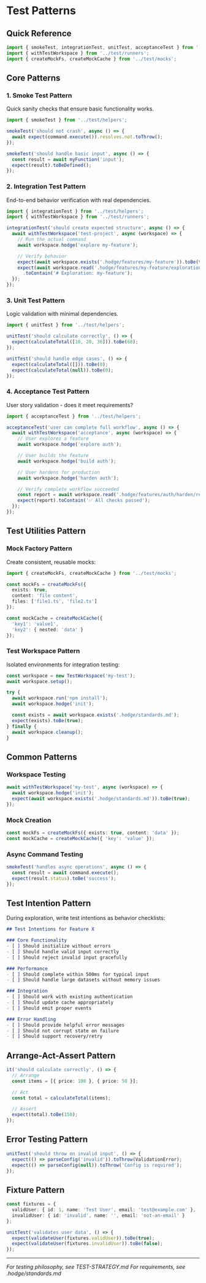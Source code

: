 # Test Patterns

## Quick Reference
```typescript
import { smokeTest, integrationTest, unitTest, acceptanceTest } from '../test/helpers';
import { withTestWorkspace } from '../test/runners';
import { createMockFs, createMockCache } from '../test/mocks';
```

## Core Patterns

### 1. Smoke Test Pattern
Quick sanity checks that ensure basic functionality works.

```typescript
import { smokeTest } from '../test/helpers';

smokeTest('should not crash', async () => {
  await expect(command.execute()).resolves.not.toThrow();
});

smokeTest('should handle basic input', async () => {
  const result = await myFunction('input');
  expect(result).toBeDefined();
});
```

### 2. Integration Test Pattern
End-to-end behavior verification with real dependencies.

```typescript
import { integrationTest } from '../test/helpers';
import { withTestWorkspace } from '../test/runners';

integrationTest('should create expected structure', async () => {
  await withTestWorkspace('test-project', async (workspace) => {
    // Run the actual command
    await workspace.hodge('explore my-feature');

    // Verify behavior
    expect(await workspace.exists('.hodge/features/my-feature')).toBe(true);
    expect(await workspace.read('.hodge/features/my-feature/exploration.md'))
      .toContain('# Exploration: my-feature');
  });
});
```

### 3. Unit Test Pattern
Logic validation with minimal dependencies.

```typescript
import { unitTest } from '../test/helpers';

unitTest('should calculate correctly', () => {
  expect(calculateTotal([10, 20, 30])).toBe(60);
});

unitTest('should handle edge cases', () => {
  expect(calculateTotal([])).toBe(0);
  expect(calculateTotal(null)).toBe(0);
});
```

### 4. Acceptance Test Pattern
User story validation - does it meet requirements?

```typescript
import { acceptanceTest } from '../test/helpers';

acceptanceTest('user can complete full workflow', async () => {
  await withTestWorkspace('acceptance', async (workspace) => {
    // User explores a feature
    await workspace.hodge('explore auth');

    // User builds the feature
    await workspace.hodge('build auth');

    // User hardens for production
    await workspace.hodge('harden auth');

    // Verify complete workflow succeeded
    const report = await workspace.read('.hodge/features/auth/harden/report.md');
    expect(report).toContain('✅ All checks passed');
  });
});
```

## Test Utilities Pattern

### Mock Factory Pattern
Create consistent, reusable mocks:

```typescript
import { createMockFs, createMockCache } from '../test/mocks';

const mockFs = createMockFs({
  exists: true,
  content: 'file content',
  files: ['file1.ts', 'file2.ts']
});

const mockCache = createMockCache({
  'key1': 'value1',
  'key2': { nested: 'data' }
});
```

### Test Workspace Pattern
Isolated environments for integration testing:

```typescript
const workspace = new TestWorkspace('my-test');
await workspace.setup();

try {
  await workspace.run('npm install');
  await workspace.hodge('init');

  const exists = await workspace.exists('.hodge/standards.md');
  expect(exists).toBe(true);
} finally {
  await workspace.cleanup();
}
```

## Common Patterns

### Workspace Testing
```typescript
await withTestWorkspace('my-test', async (workspace) => {
  await workspace.hodge('init');
  expect(await workspace.exists('.hodge/standards.md')).toBe(true);
});
```

### Mock Creation
```typescript
const mockFs = createMockFs({ exists: true, content: 'data' });
const mockCache = createMockCache({ 'key': 'value' });
```

### Async Command Testing
```typescript
smokeTest('handles async operations', async () => {
  const result = await command.execute();
  expect(result.status).toBe('success');
});
```

## Test Intention Pattern

During exploration, write test intentions as behavior checklists:

```markdown
## Test Intentions for Feature X

### Core Functionality
- [ ] Should initialize without errors
- [ ] Should handle valid input correctly
- [ ] Should reject invalid input gracefully

### Performance
- [ ] Should complete within 500ms for typical input
- [ ] Should handle large datasets without memory issues

### Integration
- [ ] Should work with existing authentication
- [ ] Should update cache appropriately
- [ ] Should emit proper events

### Error Handling
- [ ] Should provide helpful error messages
- [ ] Should not corrupt state on failure
- [ ] Should support recovery/retry
```

## Arrange-Act-Assert Pattern
```typescript
it('should calculate correctly', () => {
  // Arrange
  const items = [{ price: 100 }, { price: 50 }];

  // Act
  const total = calculateTotal(items);

  // Assert
  expect(total).toBe(150);
});
```

## Error Testing Pattern
```typescript
unitTest('should throw on invalid input', () => {
  expect(() => parseConfig('invalid')).toThrow(ValidationError);
  expect(() => parseConfig(null)).toThrow('Config is required');
});
```

## Fixture Pattern
```typescript
const fixtures = {
  validUser: { id: 1, name: 'Test User', email: 'test@example.com' },
  invalidUser: { id: 'invalid', name: '', email: 'not-an-email' }
};

unitTest('validates user data', () => {
  expect(validateUser(fixtures.validUser)).toBe(true);
  expect(validateUser(fixtures.invalidUser)).toBe(false);
});
```

---
*For testing philosophy, see TEST-STRATEGY.md*
*For requirements, see .hodge/standards.md*